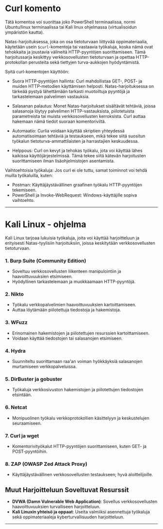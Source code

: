 # Curl komento

Tätä komentoa voi suorittaa joko PowerShell terminaalissa, normi Ubuntu/linux terminaalissa tai Kali linux ohjelmassa (virtualisoidun ympäristön kautta).

Natas-harjoituksessa, joka on osa tietoturvaan liittyvää oppimateriaalia, käytetään usein `$curl`-komentoja tai vastaavia työkaluja, koska nämä ovat tehokkaita ja joustavia välineitä HTTP-pyyntöjen suorittamiseen. Tämä harjoitussarja keskittyy verkkosovellusten tietoturvaan ja opettaa HTTP-protokollan perusteita sekä tiettyjen turva-aukkojen hyödyntämistä.

Syitä curl-komentojen käyttöön:
- Suora HTTP-pyyntöjen hallinta: Curl mahdollistaa GET-, POST- ja muiden HTTP-metodien käyttämisen helposti. Natas-harjoituksessa on tärkeää pystyä lähettämään tarkasti muotoiltuja pyyntöjä ja tarkastelemaan palvelimen vastauksia.

- Salasanan palautus: Monet Natas-harjoitukset sisältävät tehtäviä, joissa salasanoja löytyy palvelimen HTTP-vastauksista, piilotetuista parametreista tai muista verkkosovellusten kerroksista. Curl auttaa hakemaan nämä tiedot suoraan komentoriviltä.

- Automaatio: Curlia voidaan käyttää skriptien yhteydessä automatisoimaan tehtäviä ja testaukseen, mikä tekee siitä suositun työkalun tietoturva-ammattilaisten ja harrastajien keskuudessa.

- Helppous: Curl on kevyt ja tehokas työkalu, jota voi käyttää lähes kaikissa käyttöjärjestelmissä. Tämä tekee siitä kätevän harjoitusten suorittamiseen ilman lisäohjelmistojen asentamista.


Vaihtoehtoisia työkaluja:
Jos curl ei ole tuttu, samat toiminnot voi tehdä muilla työkaluilla, kuten:

- Postman: Käyttäjäystävällinen graafinen työkalu HTTP-pyyntöjen tekemiseen.
- PowerShell ja Invoke-WebRequest: Windows-käyttäjille sopiva vaihtoehto.

---

# Kali Linux - ohjelma

Kali Linux tarjoaa lukuisia työkaluja, joita voi käyttää harjoitteluun ja erityisesti Natas-tyylisiin harjoituksiin, joissa keskitytään verkkosovellusten tietoturvaan.

### 1. Burp Suite (Community Edition)
- Soveltuu verkkosovellusten liikenteen manipulointiin ja haavoittuvuuksien etsimiseen.
- Hyödyllinen tarkastelemaan ja muokkaamaan HTTP-pyyntöjä.

### 2. Nikto
- Työkalu verkkopalvelimien haavoittuvuuksien kartoittamiseen.
- Auttaa löytämään piilotettuja tiedostoja ja hakemistoja.

### 3. WFuzz
- Erinomainen hakemistojen ja piilotettujen resurssien kartoittamiseen.
- Voidaan käyttää tiedostojen tai salasanojen etsimiseen.

### 4. Hydra
- Suunniteltu suorittamaan raa'an voiman hyökkäyksiä salasanojen murtamiseen verkkopalveluissa.

### 5. DirBuster ja gobuster
- Työkaluja verkkosivuston hakemistojen ja piilotettujen tiedostojen etsintään.

### 6. Netcat
- Monipuolinen työkalu verkkoprotokollien käsittelyyn ja keskustelujen seuraamiseen.

### 7. Curl ja wget
- Komentorivityökalut HTTP-pyyntöjen suorittamiseen, kuten GET- ja POST-pyyntöihin.

### 8. ZAP (OWASP Zed Attack Proxy)
- Käyttäjäystävällinen verkkosovellusten testaukseen; hyvä aloittelijoille.

## Muut Harjoitteluun Soveltuvat Resurssit
- **DVWA (Damn Vulnerable Web Application)**: Sovellus verkkosovellusten haavoittuvuuksien turvalliseen harjoitteluun.
- **Kali Linuxin yhteisö ja oppaat**: Useita valmiiksi asennettuja työkaluja sekä oppimateriaaleja kyberturvallisuuden harjoitteluun.

---






